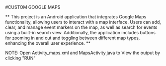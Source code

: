 #CUSTOM GOOGLE MAPS

**
This project is an Android application that integrates Google Maps functionality, allowing users to interact with a map interface.
Users can add, clear, and manage event markers on the map, as well as search for events using a built-in search view.
Additionally, the application includes buttons for zooming in and out and toggling between different map types, enhancing the overall user experience.
**

NOTE: Open Activity_maps.xml and MapsActivity.java to View the output by clicking "RUN"
